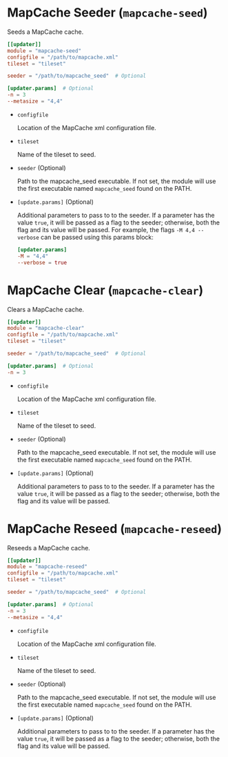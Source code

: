 # MapCache Seeder (`mapcache-seed`)

Seeds a MapCache cache.

```toml
[[updater]]
module = "mapcache-seed"
configfile = "/path/to/mapcache.xml"
tileset = "tileset"

seeder = "/path/to/mapcache_seed"  # Optional

[updater.params]  # Optional
-n = 3
--metasize = "4,4"
```

* `configfile`

  Location of the MapCache xml configuration file.

* `tileset`

  Name of the tileset to seed.

* `seeder` (Optional)

  Path to the mapcache_seed executable. If not set, the module will use the
  first executable named `mapcache_seed` found on the PATH.

* `[update.params]` (Optional)
 
  Additional parameters to pass to to the seeder. If a parameter has the value
  `true`, it will be passed as a flag to the seeder; otherwise, both the flag
  and its value will be passed. For example, the flags `-M 4,4 --verbose` can be
  passed using this params block:

  ```toml
  [updater.params]
  -M = "4,4"
  --verbose = true
  ```


# MapCache Clear (`mapcache-clear`)

Clears a MapCache cache.

```toml
[[updater]]
module = "mapcache-clear"
configfile = "/path/to/mapcache.xml"
tileset = "tileset"

seeder = "/path/to/mapcache_seed"  # Optional

[updater.params]  # Optional
-n = 3
```

* `configfile`

  Location of the MapCache xml configuration file.

* `tileset`

  Name of the tileset to seed.

* `seeder` (Optional)

  Path to the mapcache_seed executable. If not set, the module will use the
  first executable named `mapcache_seed` found on the PATH.

* `[update.params]` (Optional)
 
  Additional parameters to pass to to the seeder. If a parameter has the value
  `true`, it will be passed as a flag to the seeder; otherwise, both the flag
  and its value will be passed.


# MapCache Reseed (`mapcache-reseed`)

Reseeds a MapCache cache.

```toml
[[updater]]
module = "mapcache-reseed"
configfile = "/path/to/mapcache.xml"
tileset = "tileset"

seeder = "/path/to/mapcache_seed"  # Optional

[updater.params]  # Optional
-n = 3
--metasize = "4,4"
```

* `configfile`

  Location of the MapCache xml configuration file.

* `tileset`

  Name of the tileset to seed.

* `seeder` (Optional)

  Path to the mapcache_seed executable. If not set, the module will use the
  first executable named `mapcache_seed` found on the PATH.

* `[update.params]` (Optional)
 
  Additional parameters to pass to to the seeder. If a parameter has the value
  `true`, it will be passed as a flag to the seeder; otherwise, both the flag
  and its value will be passed.
